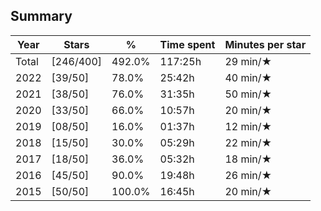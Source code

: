 ## Summary
Year|Stars|%|Time spent|Minutes per star
-|-|-|-|-
Total|[246/400]|492.0%|117:25h|29 min/★
2022|[39/50]|78.0%|25:42h|40 min/★
2021|[38/50]|76.0%|31:35h|50 min/★
2020|[33/50]|66.0%|10:57h|20 min/★
2019|[08/50]|16.0%|01:37h|12 min/★
2018|[15/50]|30.0%|05:29h|22 min/★
2017|[18/50]|36.0%|05:32h|18 min/★
2016|[45/50]|90.0%|19:48h|26 min/★
2015|[50/50]|100.0%|16:45h|20 min/★
